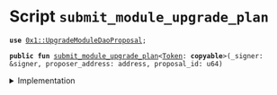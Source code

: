 
<a name="submit_module_upgrade_plan"></a>

# Script `submit_module_upgrade_plan`





<pre><code><b>use</b> <a href="../../modules/doc/UpgradeModuleDaoProposal.md#0x1_UpgradeModuleDaoProposal">0x1::UpgradeModuleDaoProposal</a>;
</code></pre>




<pre><code><b>public</b> <b>fun</b> <a href="submit_module_upgrade_plan.md#submit_module_upgrade_plan">submit_module_upgrade_plan</a>&lt;<a href="../../modules/doc/Token.md#0x1_Token">Token</a>: <b>copyable</b>&gt;(_signer: &signer, proposer_address: address, proposal_id: u64)
</code></pre>



<details>
<summary>Implementation</summary>


<pre><code><b>fun</b> <a href="submit_module_upgrade_plan.md#submit_module_upgrade_plan">submit_module_upgrade_plan</a>&lt;<a href="../../modules/doc/Token.md#0x1_Token">Token</a>: <b>copy</b> + drop + store&gt;(
    _signer: &signer,
    proposer_address: address,
    proposal_id: u64,
) {
    <a href="../../modules/doc/UpgradeModuleDaoProposal.md#0x1_UpgradeModuleDaoProposal_submit_module_upgrade_plan">UpgradeModuleDaoProposal::submit_module_upgrade_plan</a>&lt;<a href="../../modules/doc/Token.md#0x1_Token">Token</a>&gt;(proposer_address, proposal_id);
}
</code></pre>



</details>
